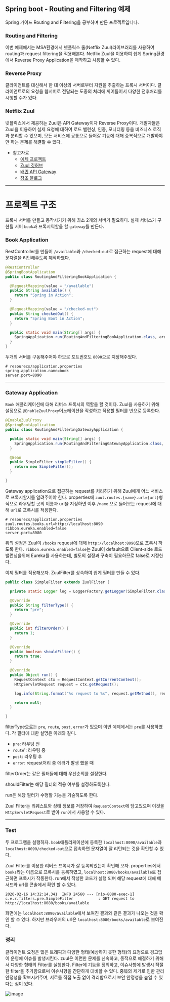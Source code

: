## Spring boot - Routing and Filtering 예제
Spring 가이드 Routing and Filtering을 공부하며 만든 프로젝트입니다.

### Routing and Filtering
이번 예제에서는 MSA환경에서 넷플릭스 줄(Netflix Zuul)라이브러리를 사용하여 routing과 request filtering을 적용해본다.
Netflix Zuul을 이용하여 쉽게 Spring환경에서 Reverse Proxy Application을 제작하고 사용할 수 있다.

### Reverse Proxy
클라이언트를 대신해서 한 대 이상의 서버로부터 자원을 추출하는 프록시 서버이다. 
클라이언트로의 요청을 웹서버로 전달되는 도중의 처리에 끼어들어서 다양한 전후처리를 시행할 수가 있다.

### Netflix Zuul
넷플릭스에서 제공하는 Zuul은 API Gateway이자 Reverse Proxy이다.
개발자들은 Zuul을 이용하여 실제 요청에 대하여 로드 밸런싱, 인증, 모니터링 등을 비즈니스 로직과 분리할 수 있으며,
모든 서비스에 공통으로 들어갈 기능에 대해 중복적으로 개발하야만 하는 문제를 해결할 수 있다.

- 참고자료
    * [예제 프로젝트](https://spring.io/guides/gs/routing-and-filtering/)
    * [Zuul 깃허브](https://github.com/Netflix/zuul)
    * [배민 API Gateway](https://woowabros.github.io/r&d/2017/06/13/apigateway.html)
    * [참조 블로그](https://jsonobject.tistory.com/464)
***

### <h1>프로젝트 구조
프록시 서버를 만들고 동작시기키 위해 최소 2개의 서버가 필요하다.
실제 서비스가 구현될 서버 `book`과 프록시역할을 할 `gateway`를 만든다.

### Book Application
RestController를 만들어 `/available`과 `/checked-out`로 접근하는 request에 대해 문자열을 리턴해주도록 제작하였다. 
```java
@RestController
@SpringBootApplication
public class RoutingAndFilteringBookApplication {

  @RequestMapping(value = "/available")
  public String available() {
    return "Spring in Action";
  }

  @RequestMapping(value = "/checked-out")
  public String checkedOut() {
    return "Spring Boot in Action";
  }

  public static void main(String[] args) {
    SpringApplication.run(RoutingAndFilteringBookApplication.class, args);
  }
}
```

두개의 서버를 구동해주어야 하므로 포트번호도 `8090`으로 지정해주었다.
```properties
# resourecs/application.properties
spring.application.name=book
server.port=8090
```

***

### Gateway Application
`Book` 애플리케이션에 대해 리버스 프록시의 역할을 할 것이다. Zuul을 사용하기 위해 설정으로 `@EnableZuulProxy`어노테이션을 작성하고 적용할 필터를 빈으로 등록한다.

```java
@EnableZuulProxy
@SpringBootApplication
public class RoutingAndFilteringGatewayApplication {

  public static void main(String[] args) {
    SpringApplication.run(RoutingAndFilteringGatewayApplication.class, args);
  }

  @Bean
  public SimpleFilter simpleFilter() {
    return new SimpleFilter();
  }

}
```

Gateway application으로 접근하는 request를 처리하기 위해 Zuul에게 어느 서비스로 프록시할지를 알려주어야 한다.
properties에 `zuul.routes.{name}.url={url}`형식으로 라우팅할 곳의 이름과 url을 지정하면
이후 `/name` 으로 들어오는 request에 대해 `url`로 프록시를 적용한다.
```properties
# resourecs/application.properties
zuul.routes.books.url=http://localhost:8090
ribbon.eureka.enabled=false
server.port=8080
```
위의 설정은 Zuul이 `/books` request에 대해 `http://localhost:8090`으로 프록시 하도록 한다.
`ribbon.eureka.enabled=false`는 Zuul이 default으로 Client-side 로드밸런싱을위해 Eureka를 사용하는데, 별도의 설정과 구축이 필요하므로 false로 지정한다. 

이제 필터를 적용해보자. ZuulFilter를 상속하여 쉽게 필터를 만들 수 있다.
```java
public class SimpleFilter extends ZuulFilter {

  private static Logger log = LoggerFactory.getLogger(SimpleFilter.class);

  @Override
  public String filterType() {
    return "pre";
  }

  @Override
  public int filterOrder() {
    return 1;
  }

  @Override
  public boolean shouldFilter() {
    return true;
  }

  @Override
  public Object run() {
    RequestContext ctx = RequestContext.getCurrentContext();
    HttpServletRequest request = ctx.getRequest();

    log.info(String.format("%s request to %s", request.getMethod(), request.getRequestURL().toString()));

    return null;
  }

}
```

filterType으로는 `pre`, `route`, `post`, `error`가 있으며 이번 예제에서는 `pre`를 사용하였다.
각 필터에 대한 설명은 아래와 같다.

* `pre`: 라우팅 전
* `route`': 라우팅 중
* `post`: 라우팅 후
* `error`: request처리 중 에러가 발생 했을 때

filterOrder는 같은 필터들에 대해 우선순의를 설정한다.

shouldFilter는 해당 필터의 적용 여부를 설정하도록한다.

run은 해당 필터가 수행할 기능을 기술하도록 한다.

Zuul Filter는 리퀘스트와 상태 정보를 저장하여 `RequestContext`에 담고있으며 이것을 `HttpServletRequest`로 받아 `run`에서 사용할 수 있다.

***

### Test

두 프로그램을 실행하자.
`book`애플리케이션에 등록한 `localhost:8090/available`과 `localhost:8090/checked-out`으로 접속하면
 문자열이 잘 리턴되는 것을 확인할 수 있다.

Zuul Filter를 이용한 리버스 프록시가 잘 등록되었는지 확인해 보자. properties에서 `books`라는 이름으로 프록시를 등록하였고,
`localhost:8080/books/available`로 접근하면 프록시가 작동한다.
run에서 작성한 코드가 실행 되며 해당 request에 대해 메서드와 url를 콘솔에서 확인 할 수 있다.

```
2020-02-16 14:32:14.341  INFO 24560 --- [nio-8080-exec-1] c.e.r.filters.pre.SimpleFilter           : GET request to http://localhost:8080/books/available
```

화면에는 `localhost:8090/available`에서 보여진 결과와 같은 결과가 나오는 것을 확인 할 수 있다. 하지만 브라우저의 url은 `localhost:8080/books/available`로 보여진다.

### 정리
클라이언트 요청은 많은 트래픽과 다양한 형태(예상하지 못한 형태)의 요청으로 경고없이 운영에 이슈를 발생시킨다.
zuul은 이런한 문제를 신속하고, 동적으로 해결하기 위해서 다양한 형태의 Filter를 실행한다.
Filter에 기능을 정의하고, 이슈사항에 발생시 적절한 filter을 추가함으로써 이슈사항을 간단하게 대비할 수 있다.
중복의 제거로 인한 관리 안정성을 확보시켜주며, 서로를 직접 노출 없이 격리함으로서 보안 안정성을 높일 수 있다는 점이 있다.


![image](https://woowabros.github.io/img/2017-06-06/Request-Lifecycle.png)